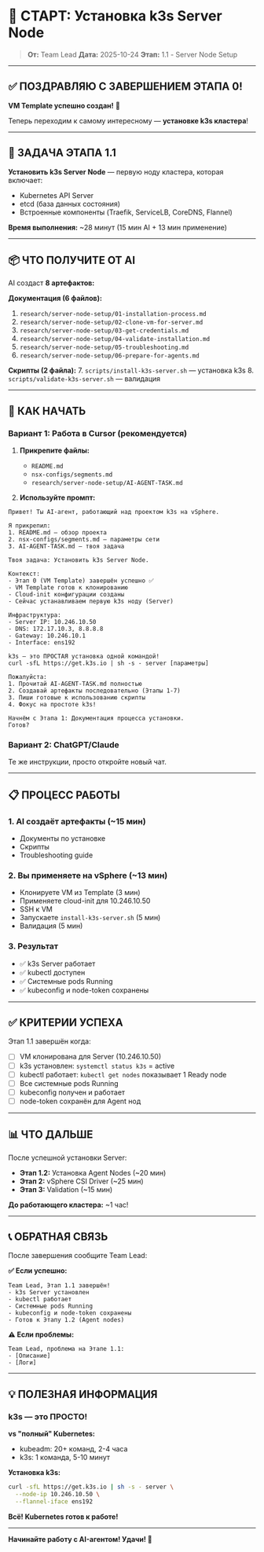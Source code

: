 # 🚀 СТАРТ: Установка k3s Server Node

> **От:** Team Lead
> **Дата:** 2025-10-24
> **Этап:** 1.1 - Server Node Setup

---

## ✅ ПОЗДРАВЛЯЮ С ЗАВЕРШЕНИЕМ ЭТАПА 0!

**VM Template успешно создан!** 🎉

Теперь переходим к самому интересному — **установке k3s кластера**!

---

## 🎯 ЗАДАЧА ЭТАПА 1.1

**Установить k3s Server Node** — первую ноду кластера, которая включает:
- Kubernetes API Server
- etcd (база данных состояния)
- Встроенные компоненты (Traefik, ServiceLB, CoreDNS, Flannel)

**Время выполнения:** ~28 минут (15 мин AI + 13 мин применение)

---

## 📦 ЧТО ПОЛУЧИТЕ ОТ AI

AI создаст **8 артефактов:**

**Документация (6 файлов):**
1. `research/server-node-setup/01-installation-process.md`
2. `research/server-node-setup/02-clone-vm-for-server.md`
3. `research/server-node-setup/03-get-credentials.md`
4. `research/server-node-setup/04-validate-installation.md`
5. `research/server-node-setup/05-troubleshooting.md`
6. `research/server-node-setup/06-prepare-for-agents.md`

**Скрипты (2 файла):**
7. `scripts/install-k3s-server.sh` — установка k3s
8. `scripts/validate-k3s-server.sh` — валидация

---

## 🚀 КАК НАЧАТЬ

### Вариант 1: Работа в Cursor (рекомендуется)

1. **Прикрепите файлы:**
   - `README.md`
   - `nsx-configs/segments.md`
   - `research/server-node-setup/AI-AGENT-TASK.md`

2. **Используйте промпт:**
```
Привет! Ты AI-агент, работающий над проектом k3s на vSphere.

Я прикрепил:
1. README.md — обзор проекта
2. nsx-configs/segments.md — параметры сети
3. AI-AGENT-TASK.md — твоя задача

Твоя задача: Установить k3s Server Node.

Контекст:
- Этап 0 (VM Template) завершён успешно ✅
- VM Template готов к клонированию
- Cloud-init конфигурации созданы
- Сейчас устанавливаем первую k3s ноду (Server)

Инфраструктура:
- Server IP: 10.246.10.50
- DNS: 172.17.10.3, 8.8.8.8
- Gateway: 10.246.10.1
- Interface: ens192

k3s — это ПРОСТАЯ установка одной командой!
curl -sfL https://get.k3s.io | sh -s - server [параметры]

Пожалуйста:
1. Прочитай AI-AGENT-TASK.md полностью
2. Создавай артефакты последовательно (Этапы 1-7)
3. Пиши готовые к использованию скрипты
4. Фокус на простоте k3s!

Начнём с Этапа 1: Документация процесса установки.
Готов?
```

### Вариант 2: ChatGPT/Claude

Те же инструкции, просто откройте новый чат.

---

## 📋 ПРОЦЕСС РАБОТЫ

### 1. AI создаёт артефакты (~15 мин)
   - Документы по установке
   - Скрипты
   - Troubleshooting guide

### 2. Вы применяете на vSphere (~13 мин)
   - Клонируете VM из Template (3 мин)
   - Применяете cloud-init для 10.246.10.50
   - SSH к VM
   - Запускаете `install-k3s-server.sh` (5 мин)
   - Валидация (5 мин)

### 3. Результат
   - ✅ k3s Server работает
   - ✅ kubectl доступен
   - ✅ Системные pods Running
   - ✅ kubeconfig и node-token сохранены

---

## ✅ КРИТЕРИИ УСПЕХА

Этап 1.1 завершён когда:

- [ ] VM клонирована для Server (10.246.10.50)
- [ ] k3s установлен: `systemctl status k3s` = active
- [ ] kubectl работает: `kubectl get nodes` показывает 1 Ready node
- [ ] Все системные pods Running
- [ ] kubeconfig получен и работает
- [ ] node-token сохранён для Agent нод

---

## 📊 ЧТО ДАЛЬШЕ

После успешной установки Server:
- **Этап 1.2:** Установка Agent Nodes (~20 мин)
- **Этап 2:** vSphere CSI Driver (~25 мин)
- **Этап 3:** Validation (~15 мин)

**До работающего кластера:** ~1 час!

---

## 📞 ОБРАТНАЯ СВЯЗЬ

После завершения сообщите Team Lead:

**✅ Если успешно:**
```
Team Lead, Этап 1.1 завершён!
- k3s Server установлен
- kubectl работает
- Системные pods Running
- kubeconfig и node-token сохранены
- Готов к Этапу 1.2 (Agent nodes)
```

**⚠️ Если проблемы:**
```
Team Lead, проблема на Этапе 1.1:
- [Описание]
- [Логи]
```

---

## 💡 ПОЛЕЗНАЯ ИНФОРМАЦИЯ

### k3s — это ПРОСТО!

**vs "полный" Kubernetes:**
- kubeadm: 20+ команд, 2-4 часа
- k3s: 1 команда, 5-10 минут

**Установка k3s:**
```bash
curl -sfL https://get.k3s.io | sh -s - server \
  --node-ip 10.246.10.50 \
  --flannel-iface ens192
```

**Всё! Kubernetes готов к работе!**

---

**Начинайте работу с AI-агентом! Удачи! 🚀**
